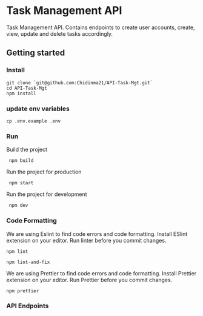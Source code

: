 # Task Management API
Task Management API. Contains endpoints to create user accounts, create, view, update and delete tasks accordingly.


## Getting started

### Install

```
git clone `git@github.com:Chidinma21/API-Task-Mgt.git`
cd API-Task-Mgt
npm install
```

### update env variables
```
cp .env.example .env
```

### Run


Build the project

```
 npm build
```

Run the project for production

```
 npm start
```

Run the project for development

```
 npm dev
```


### Code Formatting

We are using Eslint to find code errors and code formatting. Install ESlint extension on your editor.
Run linter before you commit changes.

```
npm lint 
```
```
npm lint-and-fix
```

We are using Prettier to find code errors and code formatting. Install Prettier extension on your editor.
Run Prettier before you commit changes.

```
npm prettier
```

### API Endpoints
```
